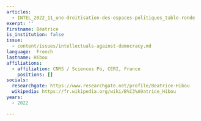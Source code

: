```yaml
---
articles:
  - INTEL_2022_11_une-droitisation-des-espaces-politiques_table-ronde
exerpt: ''
firstname: Béatrice
is_institution: false
issue:
  - content/issues/intellectuals-against-democracy.md
language:  French
lastname: Hibou
affiliations:
  - affiliation: CNRS / Sciences Po, CERI, France
    positions: []
socials:
  researchgate: https://www.researchgate.net/profile/Beatrice-Hibou
  wikipedia: https://fr.wikipedia.org/wiki/B%C3%A9atrice_Hibou
years:
  - 2022

---
```

